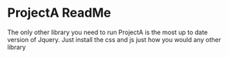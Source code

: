# ProjectA ReadMe
The only other library you need to run ProjectA is the most up to date version of Jquery.
Just install the css and js just how you would any other library

